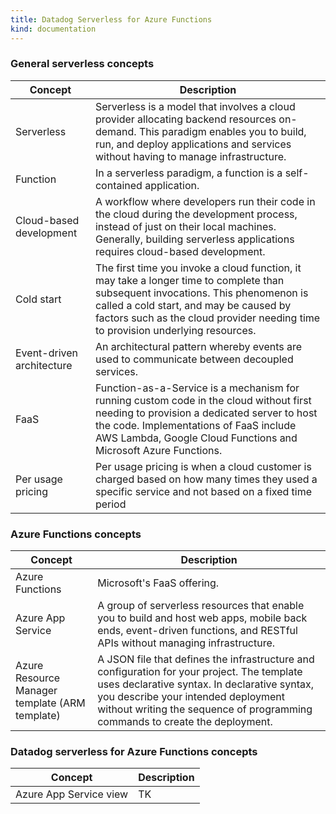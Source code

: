 ```yaml
---
title: Datadog Serverless for Azure Functions
kind: documentation
---
```


### General serverless concepts

| Concept                         | Description                                                                                                                                                                                                          |
|---------------------------------|----------------------------------------------------------------------------------------------------------------------------------------------------------------------------------------------------------------------|
| Serverless          | Serverless is a model that involves a cloud provider allocating backend resources on-demand. This paradigm enables you to build, run, and deploy applications and services without having to manage infrastructure.                              |
| Function          | In a serverless paradigm, a function is a self-contained application.                                 |
| Cloud-based development          | A workflow where developers run their code in the cloud during the development process, instead of just on their local machines. Generally, building serverless applications requires cloud-based development.                                |
| Cold start          | The first time you invoke a cloud function, it may take a longer time to complete than subsequent invocations. This phenomenon is called a cold start, and may be caused by factors such as the cloud provider needing time to provision underlying resources.                                 |
| Event-driven architecture          | An architectural pattern whereby events are used to communicate between decoupled services.                                 |
| FaaS          | Function-as-a-Service is a mechanism for running custom code in the cloud without first needing to provision a dedicated server to host the code. Implementations of FaaS include AWS Lambda, Google Cloud Functions and Microsoft Azure Functions.                                |
| Per usage pricing         | Per usage pricing is when a cloud customer is charged based on how many times they used a specific service and not based on a fixed time period                              |

### Azure Functions concepts

| Concept                         | Description                                                                                                                                                                                                          |
|---------------------------------|----------------------------------------------------------------------------------------------------------------------------------------------------------------------------------------------------------------------|
| Azure Functions          | Microsoft's FaaS offering.                          |
| Azure App Service          | A group of serverless resources that enable you to build and host web apps, mobile back ends, event-driven functions, and RESTful APIs without managing infrastructure.                               |
| Azure Resource Manager template (ARM template)          | A JSON file that defines the infrastructure and configuration for your project. The template uses declarative syntax. In declarative syntax, you describe your intended deployment without writing the sequence of programming commands to create the deployment.                         |


### Datadog serverless for Azure Functions concepts

| Concept                         | Description                                                                                                                                                                                                          |
|---------------------------------|----------------------------------------------------------------------------------------------------------------------------------------------------------------------------------------------------------------------|
| Azure App Service view      | TK                            |

